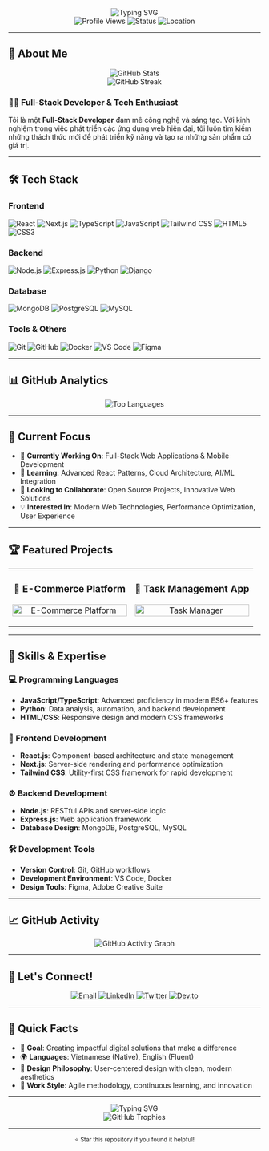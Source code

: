 <div align="center">
  <img src="https://readme-typing-svg.herokuapp.com?font=Fira+Code&weight=500&size=28&pause=1000&color=4F46E5&center=true&vCenter=true&width=435&lines=Hello%2C+I'm+Chidi!+%F0%9F%91%8B;Welcome+to+my+profile+%F0%9F%8C%9F" alt="Typing SVG" />
</div>

<div align="center">
  <img src="https://komarev.com/ghpvc/?username=developerchidi&style=flat-square&color=4F46E5" alt="Profile Views" />
  <img src="https://img.shields.io/badge/Status-Available%20for%20Work-4F46E5?style=flat-square" alt="Status" />
  <img src="https://img.shields.io/badge/Location-Vietnam-4F46E5?style=flat-square" alt="Location" />
</div>

---

## 🚀 About Me

<div align="center">
  <img src="https://github-readme-stats.vercel.app/api?username=developerchidi&show_icons=true&theme=radical&hide_border=true&bg_color=0D1117&title_color=4F46E5&text_color=FFFFFF&icon_color=4F46E5" alt="GitHub Stats" />
</div>

<div align="center">
  <img src="https://github-readme-streak-stats.herokuapp.com/?user=developerchidi&theme=radical&hide_border=true&background=0D1117&stroke=4F46E5&ring=4F46E5&fire=4F46E5&currStreakNum=FFFFFF&currStreakLabel=4F46E5&sideNums=FFFFFF&sideLabels=4F46E5&dates=FFFFFF" alt="GitHub Streak" />
</div>

### 👨‍💻 Full-Stack Developer & Tech Enthusiast

Tôi là một **Full-Stack Developer** đam mê công nghệ và sáng tạo. Với kinh nghiệm trong việc phát triển các ứng dụng web hiện đại, tôi luôn tìm kiếm những thách thức mới để phát triển kỹ năng và tạo ra những sản phẩm có giá trị.

---

## 🛠️ Tech Stack

### Frontend
![React](https://img.shields.io/badge/React-20232A?style=for-the-badge&logo=react&logoColor=61DAFB)
![Next.js](https://img.shields.io/badge/Next.js-000000?style=for-the-badge&logo=next.js&logoColor=FFFFFF)
![TypeScript](https://img.shields.io/badge/TypeScript-007ACC?style=for-the-badge&logo=typescript&logoColor=white)
![JavaScript](https://img.shields.io/badge/JavaScript-F7DF1E?style=for-the-badge&logo=javascript&logoColor=black)
![Tailwind CSS](https://img.shields.io/badge/Tailwind_CSS-38B2AC?style=for-the-badge&logo=tailwind-css&logoColor=white)
![HTML5](https://img.shields.io/badge/HTML5-E34F26?style=for-the-badge&logo=html5&logoColor=white)
![CSS3](https://img.shields.io/badge/CSS3-1572B6?style=for-the-badge&logo=css3&logoColor=white)

### Backend
![Node.js](https://img.shields.io/badge/Node.js-43853D?style=for-the-badge&logo=node.js&logoColor=white)
![Express.js](https://img.shields.io/badge/Express.js-404D59?style=for-the-badge&logo=express&logoColor=white)
![Python](https://img.shields.io/badge/Python-3776AB?style=for-the-badge&logo=python&logoColor=white)
![Django](https://img.shields.io/badge/Django-092E20?style=for-the-badge&logo=django&logoColor=white)

### Database
![MongoDB](https://img.shields.io/badge/MongoDB-4EA94B?style=for-the-badge&logo=mongodb&logoColor=white)
![PostgreSQL](https://img.shields.io/badge/PostgreSQL-316192?style=for-the-badge&logo=postgresql&logoColor=white)
![MySQL](https://img.shields.io/badge/MySQL-4479A1?style=for-the-badge&logo=mysql&logoColor=white)

### Tools & Others
![Git](https://img.shields.io/badge/Git-F05032?style=for-the-badge&logo=git&logoColor=white)
![GitHub](https://img.shields.io/badge/GitHub-100000?style=for-the-badge&logo=github&logoColor=white)
![Docker](https://img.shields.io/badge/Docker-2496ED?style=for-the-badge&logo=docker&logoColor=white)
![VS Code](https://img.shields.io/badge/VS_Code-007ACC?style=for-the-badge&logo=visual-studio-code&logoColor=white)
![Figma](https://img.shields.io/badge/Figma-F24E1E?style=for-the-badge&logo=figma&logoColor=white)

---

## 📊 GitHub Analytics

<div align="center">
  <img src="https://github-readme-stats.vercel.app/api/top-langs/?username=developerchidi&layout=compact&theme=radical&hide_border=true&bg_color=0D1117&title_color=4F46E5&text_color=FFFFFF" alt="Top Languages" />
</div>

---

## 🎯 Current Focus

- 🔭 **Currently Working On**: Full-Stack Web Applications & Mobile Development
- 🌱 **Learning**: Advanced React Patterns, Cloud Architecture, AI/ML Integration
- 👯 **Looking to Collaborate**: Open Source Projects, Innovative Web Solutions
- 💡 **Interested In**: Modern Web Technologies, Performance Optimization, User Experience

---

## 🏆 Featured Projects

<div align="center">
  <table>
    <tr>
      <td width="50%">
        <h3 align="center">🚀 E-Commerce Platform</h3>
        <p align="center">
          <a href="#" target="_blank">
            <img src="https://github-readme-stats.vercel.app/api/pin/?username=developerchidi&repo=ecommerce-platform&theme=radical&hide_border=true&bg_color=0D1117&title_color=4F46E5&text_color=FFFFFF" width="100%" alt="E-Commerce Platform"/>
          </a>
        </p>
      </td>
      <td width="50%">
        <h3 align="center">📱 Task Management App</h3>
        <p align="center">
          <a href="#" target="_blank">
            <img src="https://github-readme-stats.vercel.app/api/pin/?username=developerchidi&repo=task-manager&theme=radical&hide_border=true&bg_color=0D1117&title_color=4F46E5&text_color=FFFFFF" width="100%" alt="Task Manager"/>
          </a>
        </p>
      </td>
    </tr>
  </table>
</div>

---

## 🌟 Skills & Expertise

### 💻 Programming Languages
- **JavaScript/TypeScript**: Advanced proficiency in modern ES6+ features
- **Python**: Data analysis, automation, and backend development
- **HTML/CSS**: Responsive design and modern CSS frameworks

### 🎨 Frontend Development
- **React.js**: Component-based architecture and state management
- **Next.js**: Server-side rendering and performance optimization
- **Tailwind CSS**: Utility-first CSS framework for rapid development

### ⚙️ Backend Development
- **Node.js**: RESTful APIs and server-side logic
- **Express.js**: Web application framework
- **Database Design**: MongoDB, PostgreSQL, MySQL

### 🛠️ Development Tools
- **Version Control**: Git, GitHub workflows
- **Development Environment**: VS Code, Docker
- **Design Tools**: Figma, Adobe Creative Suite

---

## 📈 GitHub Activity

<div align="center">
  <img src="https://github-readme-activity-graph.vercel.app/graph?username=developerchidi&theme=radical&hide_border=true&bg_color=0D1117&color=4F46E5&line=4F46E5&point=FFFFFF" alt="GitHub Activity Graph" />
</div>

---

## 🤝 Let's Connect!

<div align="center">
  <a href="mailto:chidi@example.com">
    <img src="https://img.shields.io/badge/Email-D14836?style=for-the-badge&logo=gmail&logoColor=white" alt="Email" />
  </a>
  <a href="https://linkedin.com/in/developerchidi">
    <img src="https://img.shields.io/badge/LinkedIn-0077B5?style=for-the-badge&logo=linkedin&logoColor=white" alt="LinkedIn" />
  </a>
  <a href="https://twitter.com/developerchidi">
    <img src="https://img.shields.io/badge/Twitter-1DA1F2?style=for-the-badge&logo=twitter&logoColor=white" alt="Twitter" />
  </a>
  <a href="https://dev.to/developerchidi">
    <img src="https://img.shields.io/badge/dev.to-0A0A0A?style=for-the-badge&logo=dev.to&logoColor=white" alt="Dev.to" />
  </a>
</div>

---

## 💬 Quick Facts

- 🎯 **Goal**: Creating impactful digital solutions that make a difference
- 🌍 **Languages**: Vietnamese (Native), English (Fluent)
- 🎨 **Design Philosophy**: User-centered design with clean, modern aesthetics
- 🚀 **Work Style**: Agile methodology, continuous learning, and innovation

---

<div align="center">
  <img src="https://readme-typing-svg.herokuapp.com?font=Fira+Code&weight=500&size=20&pause=1000&color=4F46E5&center=true&vCenter=true&width=435&lines=Thanks+for+visiting!+%F0%9F%98%8A;Let's+build+something+amazing+together!+%F0%9F%9A%80" alt="Typing SVG" />
</div>

<div align="center">
  <img src="https://github-profile-trophy.vercel.app/?username=developerchidi&theme=radical&no-frame=true&no-bg=true&margin-w=4&row=1&column=7" alt="GitHub Trophies" />
</div>

---

<div align="center">
  <sub>⭐ Star this repository if you found it helpful!</sub>
</div>
